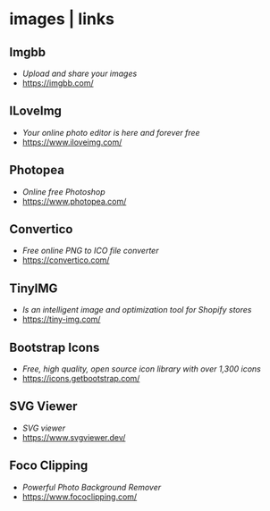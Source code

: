 # images | links

## Imgbb

- *Upload and share your images*
- <https://imgbb.com/>

## ILoveImg

- *Your online photo editor is here and forever free*
- <https://www.iloveimg.com/>

## Photopea

- *Online free Photoshop*
- <https://www.photopea.com/>

## Convertico

- *Free online PNG to ICO file converter*
- <https://convertico.com/>

## TinyIMG

- *Is an intelligent image and optimization tool for Shopify stores*
- <https://tiny-img.com/>

## Bootstrap Icons

- *Free, high quality, open source icon library with over 1,300 icons*
- <https://icons.getbootstrap.com/>

## SVG Viewer

- *SVG viewer*
- <https://www.svgviewer.dev/>

## Foco Clipping

- *Powerful Photo Background Remover*
- <https://www.fococlipping.com/>